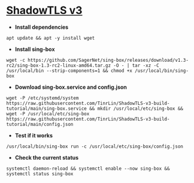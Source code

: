 # [ShadowTLS v3](https://github.com/ihciah/shadow-tls/tree/master)
- **Install dependencies**
```
apt update && apt -y install wget
```
- **Install sing-box**
```
wget -c https://github.com/SagerNet/sing-box/releases/download/v1.3-rc2/sing-box-1.3-rc2-linux-amd64.tar.gz -O - | tar -xz -C /usr/local/bin --strip-components=1 && chmod +x /usr/local/bin/sing-box
```
- **Download sing-box.service and config.json**
```
wget -P /etc/systemd/system https://raw.githubusercontent.com/TinrLin/ShadowTLS-v3-build-tutorial/main/sing-box.service && mkdir /usr/local/etc/sing-box && wget -P /usr/local/etc/sing-box https://raw.githubusercontent.com/TinrLin/ShadowTLS-v3-build-tutorial/main/config.json
```
- **Test if it works**
```
/usr/local/bin/sing-box run -c /usr/local/etc/sing-box/config.json
```
- **Check the current status**
```
systemctl daemon-reload && systemctl enable --now sing-box && systemctl status sing-box
